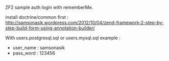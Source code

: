 ZF2 sample auth login with rememberMe.

install doctrine/common first :
http://samsonasik.wordpress.com/2012/10/04/zend-framework-2-step-by-step-build-form-using-annotation-builder/

With users.postgresql.sql or users.mysql.sql example :

* user_name : samsonasik 
* pass_word  : 123456      
